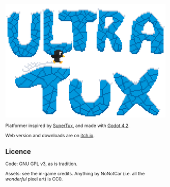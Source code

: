 ![ultratux logo](./logo_big.png)

Platformer inspired by [SuperTux](https://github.com/SuperTux/supertux), and made with [Godot 4.2](https://godotengine.org/).

Web version and downloads are on [itch.io](https://nonotcar.itch.io/ultratux).

## Licence

Code: GNU GPL v3, as is tradition.

Assets: see the in-game credits. Anything by NoNotCar (i.e. all the _wonderful_ pixel art) is CC0.
